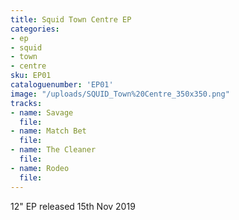 ```yaml
---
title: Squid Town Centre EP
categories:
- ep
- squid
- town
- centre
sku: EP01
cataloguenumber: 'EP01'
image: "/uploads/SQUID_Town%20Centre_350x350.png"
tracks:
- name: Savage
  file: 
- name: Match Bet
  file: 
- name: The Cleaner
  file: 
- name: Rodeo
  file: 
---
```


12" EP released 15th Nov 2019